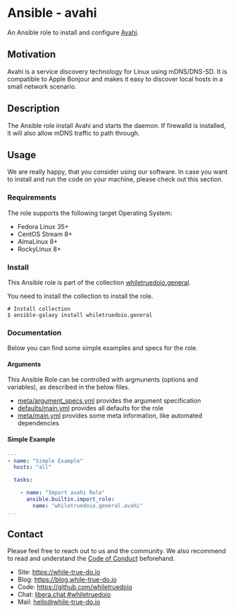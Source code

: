 <!--
reference: https://www.makeareadme.com/
reference: https://commonmark.org/
-->

# Ansible - avahi

An Ansible role to install and configure [Avahi](https://avahi.org/).

## Motivation

Avahi is a service discovery technology for Linux using mDNS/DNS-SD. It is
compatible to Apple Bonjour and makes it easy to discover local hosts in a
small network scenario. 

## Description

The Ansible role install Avahi and starts the daemon. If firewalld is installed,
it will also allow mDNS traffic to path through.

## Usage

We are really happy, that you consider using our software. In case you want to
install and run the code on your machine, please check out this section.

### Requirements

The role supports the following target Operating System:

- Fedora Linux 35+
- CentOS Stream 8+
- AlmaLinux 8+
- RockyLinux 8+

### Install

This Ansible role is part of the collection
[whiletruedoio.general](https://github.com/whiletruedoio/whiletruedoio.general).

You need to install the collection to install the role.

```shell
# Install collection
$ ansible-galaxy install whiletruedoio.general
```

### Documentation

Below you can find some simple examples and specs for the role.

#### Arguments

This Ansible Role can be controlled with argmunents (options and variables), as
described in the below files.

- [meta/argument_specs.yml](meta/argument_specs.yml) provides the argument
  specification
- [defaults/main.yml](defaults/main.yml) provides all defaults for the role
- [meta/main.yml](meta/main.yml) provides some meta information, like automated
  dependencies

#### Simple Example

<!-- Description for the simple example. -->

```yaml
---
- name: "Simple Example"
  hosts: "all"

  tasks:

    - name: "Import avahi Role"
      ansible.builtin.import_role:
        name: "whiletruedoio.general.avahi"
...
```

## Contact

Please feel free to reach out to us and the community. We also recommend to read
and understand the
[Code of Conduct](https://github.com/whiletruedoio/.github/blob/main/docs/CODE_OF_CONDUCT.md)
beforehand.

- Site: <https://while-true-do.io>
- Blog: <https://blog.while-true-do.io>
- Code: <https://github.com/whiletruedoio>
- Chat: [libera.chat #whiletruedoio](https://web.libera.chat/gamja/#whiletruedo)
- Mail: [hello@while-true-do.io](mailto:hello@while-true-do.io)
